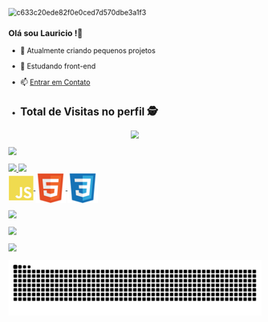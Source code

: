 
![c633c20ede82f0e0ced7d570dbe3a1f3](https://i.imgur.com/bPHcsTs.gif)





### Olá sou Lauricio !👋



- 🔭 Atualmente criando pequenos projetos
- 🌱 Estudando front-end
- 📫 <a href="https://br.linkedin.com/in/lauricio-de-souza-776b04215">Entrar em Contato</a>

-  ## Total de Visitas no perfil :detective: <br>
 <p align="center"> 
   <img alingn="center" width="300" src="https://profile-counter.glitch.me/LauricioX/count.svg" />
 </p>



<p align="left">
  <a href="https://discord.com/channels/856733788717711361/856734060868927508" alt="Discord">
  <img src="https://cincydiscord.com/wp-content/uploads/2019/02/CINCYDISCORDJOIN.png"/></a>
</p>

 <div>
      <a href="https://github.com/LauricioX">
      <img height="130em" src="https://github-readme-stats.vercel.app/api?username=LauricioX&show_icons=true&theme=dark&include_all_commits=true&count_private=true"/>
      <img height="130em"  src="https://github-readme-stats.vercel.app/api/top-langs/?username=LauricioX&layout=compact&langs_count=7&theme=dark"/>
    </div>
    
   
  <img align="center" alt="Rafa-Js" height="50" width="50" src="https://raw.githubusercontent.com/devicons/devicon/master/icons/javascript/javascript-plain.svg">
  <img align="center" alt="Rafa-HTML" height="60" width="60" src="https://raw.githubusercontent.com/devicons/devicon/master/icons/html5/html5-original.svg">
  <img align="center" alt="Rafa-CSS" height="60" width="60" src="https://raw.githubusercontent.com/devicons/devicon/master/icons/css3/css3-original.svg">

</div>


<div>
   
  <a href="https://www.instagram.com/lauricio_rgba/" target="_blank"><img src="https://img.shields.io/badge/-Instagram-%23E4405F?style=for-the-badge&logo=instagram&logoColor=white" target="_blank"></a>
 
  
 <a href="#" target="_blank"><img src="https://img.shields.io/badge/Discord-7289DA?style=for-the-badge&logo=discord&logoColor=white" target="_blank"></a> 

  
  <a href="https://br.linkedin.com/in/lauricio-de-souza-776b04215" target="_blank"><img src="https://img.shields.io/badge/-LinkedIn-%230077B5?style=for-the-badge&logo=linkedin&logoColor=white" target="_blank"></a> 
</div>

 ![Snake animation](https://github.com/LauricioX/LauricioX/blob/output/github-contribution-grid-snake.svg)

